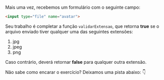 Mais uma vez, recebemos um formulário com o seguinte campo:

``` html
<input type="file" name="avatar">
```


Seu trabalho é completar a função `validarExtensao`, que retorna **true** se o arquivo enviado tiver qualquer uma das seguintes extensões:
1. jpg
2. jpeg
3. png

Caso contrário, deverá retornar **false** para qualquer outra extensão.


Não sabe como encarar o exercício? Deixamos uma pista abaixo: :point_down: